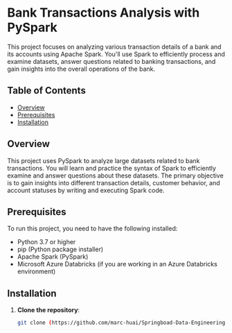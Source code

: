 # Bank Transactions Analysis with PySpark

This project focuses on analyzing various transaction details of a bank and its accounts using Apache Spark. You'll use Spark to efficiently process and examine datasets, answer questions related to banking transactions, and gain insights into the overall operations of the bank.

## Table of Contents
- [Overview](#overview)
- [Prerequisites](#prerequisites)
- [Installation](#installation)

## Overview

This project uses PySpark to analyze large datasets related to bank transactions. You will learn and practice the syntax of Spark to efficiently examine and answer questions about these datasets. The primary objective is to gain insights into different transaction details, customer behavior, and account statuses by writing and executing Spark code.

## Prerequisites

To run this project, you need to have the following installed:
- Python 3.7 or higher
- pip (Python package installer)
- Apache Spark (PySpark)
- Microsoft Azure Databricks (if you are working in an Azure Databricks environment)

## Installation

1. **Clone the repository**:

   ```bash
   git clone (https://github.com/marc-huai/Springboad-Data-Engineering/blob/main/Azure%20Mini%20Project%3A%20DataBricks%20Lab/banking_lab.ipynb)

